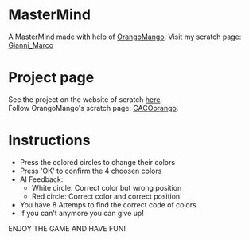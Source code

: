 # MasterMind
A MasterMind made with help of [OrangoMango](https://www.github.com/OrangoMango).
Visit my scratch page: [Gianni_Marco](https://scratch.mit.edu/users/Gianni_Marco/)

# Project page
See the project on the website of scratch [here](https://scratch.mit.edu/projects/385833683/). <br />
Follow OrangoMango's scratch page: [CACOorango](https://scratch.mit.edu/users/CACOorango/).

# Instructions

* Press the colored circles to change their colors
* Press 'OK' to confirm the 4 choosen colors
* AI Feedback:
  * White circle: Correct color but wrong position
  * Red circle: Correct color and correct position
* You have 8 Attemps to find the correct code of colors.
* If you can't anymore you can give up!

ENJOY THE GAME AND HAVE FUN!
